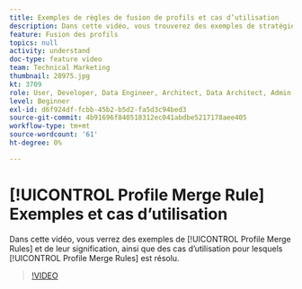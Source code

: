 ```yaml
---
title: Exemples de règles de fusion de profils et cas d’utilisation
description: Dans cette vidéo, vous trouverez des exemples de stratégies de fusion de profils et de leur signification, ainsi que des cas d’utilisation résolus par les stratégies de fusion de profils.
feature: Fusion des profils
topics: null
activity: understand
doc-type: feature video
team: Technical Marketing
thumbnail: 28975.jpg
kt: 3709
role: User, Developer, Data Engineer, Architect, Data Architect, Admin, Leader
level: Beginner
exl-id: d6f924df-fcbb-45b2-b5d2-fa5d3c94bed3
source-git-commit: 4b91696f840518312ec041abdbe5217178aee405
workflow-type: tm+mt
source-wordcount: '61'
ht-degree: 0%

---
```


# [!UICONTROL Profile Merge Rule] Exemples et cas d’utilisation

Dans cette vidéo, vous verrez des exemples de [!UICONTROL Profile Merge Rules] et de leur signification, ainsi que des cas d’utilisation pour lesquels [!UICONTROL Profile Merge Rules] est résolu.

>[!VIDEO](https://video.tv.adobe.com/v/28975/?quality=12)
